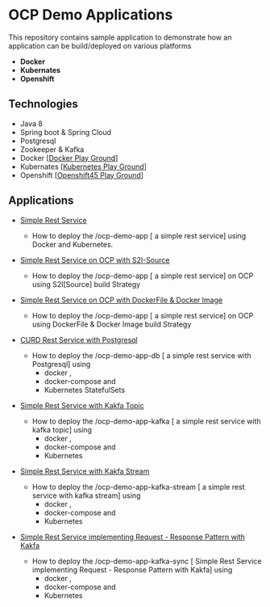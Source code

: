# OCP Demo Applications

This repository contains sample application to demonstrate how an application can be build/deployed on various platforms 
- 	**Docker**
- 	**Kubernates**
- 	**Openshift**


## **Technologies**
*	Java 8
*	Spring boot & Spring Cloud
*	Postgresql
*	Zookeeper & Kafka
*	Docker [[Docker Play Ground](https://labs.play-with-docker.com/ "")] 
*	Kubernates [[Kubernetes Play Ground](https://www.katacoda.com/courses/kubernetes/ "")] 
*	Openshift [[Openshift45 Play Ground](https://learn.openshift.com/playgrounds/openshift45/ "")] 


## **Applications**

- [Simple Rest Service](/ocp-demo-app/README.md) 
	
	- How to deploy the /ocp-demo-app [ a simple rest service] using Docker and Kubernetes. 

- [Simple Rest Service on OCP with S2I-Source](/ocp-demo-app/README-ocp.md) 
	
	- How to deploy the /ocp-demo-app [ a simple rest service] on OCP using S2I[Source] build Strategy 

- [Simple Rest Service on OCP with DockerFile & Docker Image](/ocp-demo-app/README-ocp-docker.md) 
	
	- How to deploy the /ocp-demo-app [ a simple rest service] on OCP using DockerFile & Docker Image build Strategy 


- [CURD Rest Service with Postgresql](/ocp-demo-app-db/README.md)

	- How to deploy the /ocp-demo-app-db [ a simple rest service with Postgresql] using 
		-	docker , 
		- 	docker-compose and 
		- 	Kubernetes StatefulSets


- [Simple Rest Service with Kakfa Topic](/ocp-demo-app-kafka/README.md)

	- How to deploy the /ocp-demo-app-kafka [ a simple rest service with kafka topic] using 
		-	docker , 
		- 	docker-compose and 
		- 	Kubernetes

- [Simple Rest Service with Kakfa Stream](/ocp-demo-app-kafka-stream/README.md)

	- How to deploy the /ocp-demo-app-kafka-stream [ a simple rest service with kafka stream] using 
		-	docker , 
		- 	docker-compose and 
		- 	Kubernetes

- [Simple Rest Service implementing Request - Response Pattern with Kakfa](/ocp-demo-app-kafka-sync/README.md)

	- How to deploy the /ocp-demo-app-kafka-sync [ Simple Rest Service implementing Request - Response Pattern with Kakfa] using 
		-	docker , 
		- 	docker-compose and 
		- 	Kubernetes
